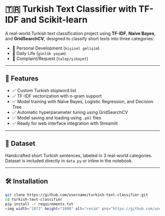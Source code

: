 # 🇹🇷 Turkish Text Classifier with TF-IDF and Scikit-learn

A real-world Turkish text classification project using **TF-IDF**, **Naive Bayes**, and **GridSearchCV**, designed to classify short texts into three categories:
- 🧠 Personal Development (`kişisel gelişim`)
- 🏡 Daily Life (`günlük yaşam`)
- 📢 Complaint/Request (`talep/şikayet`)

---

## 🚀 Features

- ✅ Custom Turkish stopword list  
- ✅ TF-IDF vectorization with n-gram support  
- ✅ Model training with Naive Bayes, Logistic Regression, and Decision Tree  
- ✅ Automatic hyperparameter tuning using GridSearchCV  
- ✅ Model saving and loading using `.pkl` files  
- ✅ Ready for web interface integration with Streamlit  

---

## 🧠 Dataset

Handcrafted short Turkish sentences, labeled in 3 real-world categories.  
Dataset is included directly in `data.py` or inline in the notebook.

---

## 🛠 Installation

```bash
git clone https://github.com/username/turkish-text-classifier.git
cd turkish-text-classifier
pip install -r requirements.txt
<img width="1873" height="1000" alt="resim" src="https://github.com/user-attachments/assets/6aaa3070-03f8-4d8f-9da2-076fff0b675e" />
